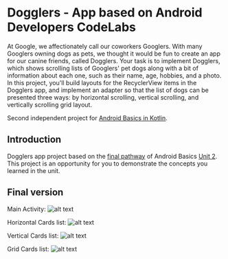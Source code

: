 Dogglers - App based on Android Developers CodeLabs
==================================
At Google, we affectionately call our coworkers Googlers. With many Googlers owning dogs as pets, we thought it would be fun to create an app for our canine friends, called Dogglers.
Your task is to implement Dogglers, which shows scrolling lists of Googlers' pet dogs along with a bit of information about each one, such as their name, age, hobbies, and a photo. 
In this project, you'll build layouts for the RecyclerView items in the Dogglers app, and implement an adapter so that the list of dogs can be presented three ways: by horizontal scrolling, vertical scrolling, and vertically scrolling grid layout.

Second independent project for [Android Basics in Kotlin](https://developer.android.com/courses/android-basics-kotlin/course).

Introduction
------------

Dogglers app project based on the [final pathway](https://developer.android.com/courses/pathways/android-basics-kotlin-unit-2-pathway-3) of Android Basics [Unit 2](https://developer.android.com/courses/android-basics-kotlin/unit-2). This project is an opportunity for you to demonstrate the concepts you learned in the unit.

Final version
--------------
Main Activity:
![alt text](https://github.com/m-pastuszek/android-basics-kotlin-dogglers-app/MainActivity.png?raw=true)

Horizontal Cards list:
![alt text](https://github.com/m-pastuszek/android-basics-kotlin-dogglers-app/HorizontalList.png?raw=true)

Vertical Cards list:
![alt text](https://github.com/m-pastuszek/android-basics-kotlin-dogglers-app/VerticalList.png?raw=true)

Grid Cards list:
![alt text](https://github.com/m-pastuszek/android-basics-kotlin-dogglers-app/GridList.png?raw=true)